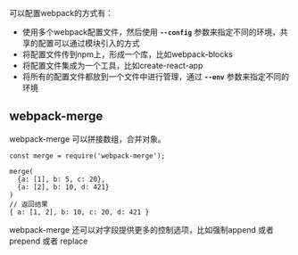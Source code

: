 可以配置webpack的方式有：
  - 使用多个webpack配置文件，然后使用 **`--config`** 参数来指定不同的环境，共享的配置可以通过模块引入的方式
  - 将配置文件传到npm上，形成一个库，比如webpack-blocks
  - 将配置文件集成为一个工具，比如create-react-app
  - 将所有的配置文件都放到一个文件中进行管理，通过 **`--env`** 参数来指定不同的环境

## webpack-merge

webpack-merge 可以拼接数组，合并对象。
```
const merge = require('webpack-merge');

merge(
  {a: [1], b: 5, c: 20},
  {a: [2], b: 10, d: 421}
)
// 返回结果
{ a: [1, 2], b: 10, c: 20, d: 421 }
```

webpack-merge 还可以对字段提供更多的控制选项，比如强制append 或者 prepend 或者 replace
